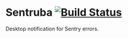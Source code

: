 # Sentruba [![Build Status](https://travis-ci.org/lucascarvalho/sentruba.svg?branch=master)](https://travis-ci.org/lucascarvalho/sentruba)

Desktop notification for Sentry errors.
